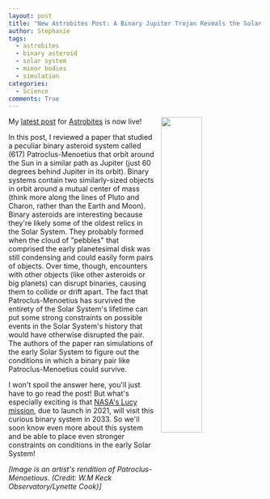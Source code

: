 ```yaml
---
layout: post
title: "New Astrobites Post: A Binary Jupiter Trojan Reveals the Solar System's Early History"
author: Stephanie
tags:
  - astrobites
  - binary asteroid
  - solar system
  - minor bodies
  - simulation
categories:
  - Science
comments: True
---
```


<img src="{{ '/img/pm_binary.jpeg' | prepend: site.baseurl }}" alt="" style="width:
40%; float: right; margin-left: 2.5%; margin-bottom: 2%">

My [latest post](https://astrobites.org/2018/11/06/a-delicate-binary-dance/)
for [Astrobites](https://astrobites.org) is now live!

In this post, I reviewed a paper that studied a peculiar binary asteroid system
called (617) Patroclus-Menoetius that orbit around the Sun in a similar path as
Jupiter (just 60 degrees behind Jupiter in its orbit). Binary systems contain two similarly-sized
objects in orbit around a mutual center of mass (think more along the lines of
Pluto and Charon, rather than the Earth and Moon). Binary asteroids are
interesting because they're likely some of the oldest relics in the Solar
System. They probably formed when the cloud of "pebbles" that comprised the early
planetesimal disk was still condensing and could easily form pairs of
objects. Over time, though, encounters with other objects (like other asteroids
or big planets) can disrupt binaries, causing them to collide or drift
apart. The fact that Patroclus-Menoetius has survived the entirety of the Solar
System's lifetime can put some strong constraints on possible events in the
Solar System's history that would have otherwise disrupted the pair. The authors
of the paper ran simulations of the early Solar System to figure out the
conditions in which a binary pair like Patroclus-Menoetius could survive.

I won't spoil the answer here, you'll just have to go read the post! But what's
especially exciting is that [NASA's Lucy
mission](https://www.nasa.gov/content/goddard/lucy-the-first-mission-to-jupiter-s-trojans),
due to launch in 2021, will
visit this curious binary system in 2033. So we'll soon know even more about
this system and be able to place even stronger constraints on conditions in the
early Solar System!

_[Image is an artist's rendition of Patroclus-Menoetious. (Credit: W.M Keck Observatory/Lynette Cook)]_
